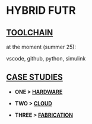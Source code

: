 # HYBRID FUTR 

## [TOOLCHAIN](https://github.com/jfremzrai/hybrid-futr/tree/main/TOOLS&FRAMEWORKS)

at the moment (summer 25):

vscode, github, python, simulink 

## [CASE STUDIES](https://github.com/jfremzrai/hybrid-futr/tree/main/CASESTUDIES)

- **ONE >
 [**HARDWARE**](https://github.com/jfremzrai/hybrid-futr/tree/main/PROOFS/ONE)**

- **TWO >
 [**CLOUD**](https://github.com/jfremzrai/hybrid-futr/tree/main/PROOFS/TWO)**

- **THREE >
 [**FABRICATION**](https://github.com/jfremzrai/hybrid-futr/tree/main/PROOFS/THREE)**
